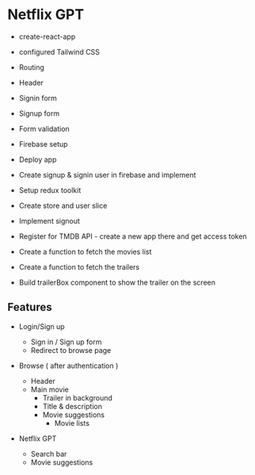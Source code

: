 # Netflix GPT

- create-react-app
- configured Tailwind CSS
- Routing

- Header

- Signin form
- Signup form
- Form validation
- Firebase setup
- Deploy app
- Create signup & signin user in firebase and implement

- Setup redux toolkit 
- Create store and user slice
- Implement signout

- Register for TMDB API - create a new app there and get access token
- Create a function to fetch the movies list
- Create a function to fetch the trailers
- Build trailerBox component to show the trailer on the screen



## Features
- Login/Sign up
    - Sign in / Sign up form
    - Redirect to browse page

- Browse ( after authentication )
    - Header
    - Main movie
        - Trailer in background
        - Title & description
        - Movie suggestions
            - Movie lists

- Netflix GPT
    - Search bar
    - Movie suggestions